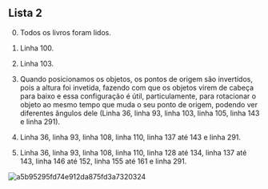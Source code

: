 ## Lista 2
0. Todos os livros foram lidos.

1. Linha 100.

2. Linha 103.
   
3. Quando posicionamos os objetos, os pontos de origem são invertidos, pois a altura foi invetida, fazendo com que os objetos virem de cabeça para baixo e essa configuração é útil, particulamente, para rotacionar o objeto ao mesmo tempo que muda o seu ponto de origem, podendo ver diferentes ângulos dele (Linha 36, linha 93, linha 103, linha 105, linha 143 e linha 291).

4. Linha 36, linha 93, linha 108, linha 110, linha 137 até 143 e linha 291.

5. Linha 36, linha 93, linha 108, linha 110, linha 128 até 134, linha 137 até 143, linha 146 até 152, linha 155 até 161 e linha 291.

![a5b95295fd74e912da875fd3a7320324](https://github.com/Shokinho/Fundamentos-da-Computacao-Grafica/assets/99108215/f082828b-e97e-4460-908d-7e452a545ecc)

